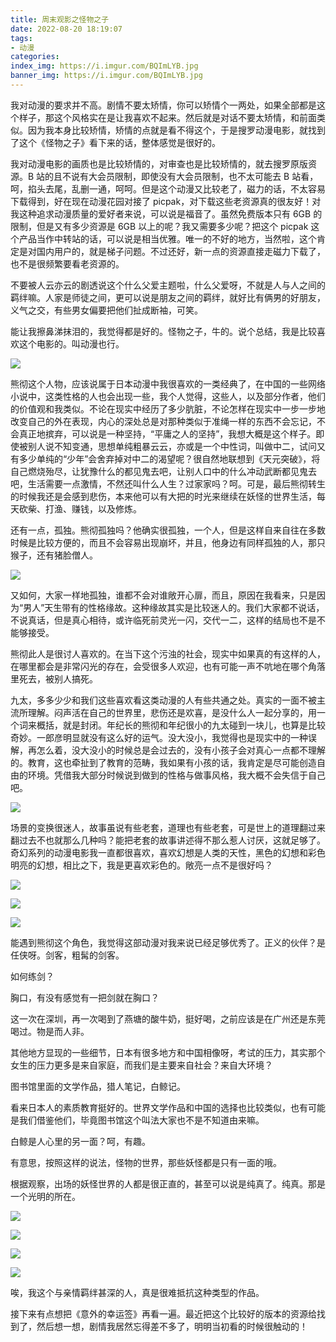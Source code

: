 ```yaml
---
title: 周末观影之怪物之子
date: 2022-08-20 18:19:07
tags:
- 动漫
categories:
index_img: https://i.imgur.com/BQImLYB.jpg
banner_img: https://i.imgur.com/BQImLYB.jpg
---
```


我对动漫的要求并不高。剧情不要太矫情，你可以矫情个一两处，如果全部都是这个样子，那这个风格实在是让我喜欢不起来。然后就是对话不要太矫情，和前面类似。因为我本身比较矫情，矫情的点就是看不得这个，于是搜罗动漫电影，就找到了这个《怪物之子》看下来的话，整体感觉是很好的。

我对动漫电影的画质也是比较矫情的，对审查也是比较矫情的，就去搜罗原版资源。B 站的且不说有大会员限制，即使没有大会员限制，也不太可能去 B 站看，呵，掐头去尾，乱删一通，呵呵。但是这个动漫又比较老了，磁力的话，不太容易下载得到，好在现在动漫花园对接了 picpak，对下载这些老资源真的很友好！对我这种追求动漫质量的爱好者来说，可以说是福音了。虽然免费版本只有 6GB 的限制，但是又有多少资源是 6GB 以上的呢？我又需要多少呢？把这个 picpak 这个产品当作中转站的话，可以说是相当优雅。唯一的不好的地方，当然啦，这个肯定是对国内用户的，就是梯子问题。不过还好，新一点的资源直接走磁力下载了，也不是很频繁要看老资源的。

不要被人云亦云的剧透说这个什么父爱主题啦，什么父爱呀，不就是人与人之间的羁绊嘛。人家是师徒之间，更可以说是朋友之间的羁绊，就好比有俩男的好朋友，义气之交，有些男女偏要把他们扯成断袖，可笑。

能让我擦鼻涕抹泪的，我觉得都是好的。怪物之子，牛的。说个总结，我是比较喜欢这个电影的。叫动漫也行。

![](https://i.imgur.com/Nh25GmA.jpg)

熊彻这个人物，应该说属于日本动漫中我很喜欢的一类经典了，在中国的一些网络小说中，这类性格的人也会出现一些，我个人觉得，这些人，以及部分作者，他们的价值观和我类似。不论在现实中经历了多少肮脏，不论怎样在现实中一步一步地改变自己的外在表现，内心的深处总是对那种类似于准绳一样的东西不会忘记，不会真正地摈弃，可以说是一种坚持，“平庸之人的坚持”，我想大概是这个样子。即使被别人说不知变通，思想单纯粗暴云云，亦或是一个中性词，叫做中二，试问又有多少单纯的“少年”会舍弃掉对中二的渴望呢？很自然地联想到《天元突破》，将自己燃烧殆尽，让犹豫什么的都见鬼去吧，让别人口中的什么冲动武断都见鬼去吧，生活需要一点激情，不然还叫什么人生？过家家吗？呵。可是，最后熊彻转生的时候我还是会感到悲伤，本来他可以有大把的时光来继续在妖怪的世界生活，每天砍柴、打渔、赚钱，以及修炼。

还有一点，孤独。熊彻孤独吗？他确实很孤独，一个人，但是这样自来自往在多数时候是比较方便的，而且不会容易出现崩坏，并且，他身边有同样孤独的人，那只猴子，还有猪脸僧人。

![](https://i.imgur.com/FYyH9QD.jpg)

又如何，大家一样地孤独，谁都不会对谁敞开心扉，而且，原因在我看来，只是因为“男人”天生带有的性格缘故。这种缘故其实是比较迷人的。我们大家都不说话，不说真话，但是真心相待，或许临死前灵光一闪，交代一二，这样的结局也不是不能够接受。

熊彻此人是很讨人喜欢的。在当下这个污浊的社会，现实中如果真的有这样的人，在哪里都会是非常闪光的存在，会受很多人欢迎，也有可能一声不吭地在哪个角落里死去，被别人搞死。

九太，多多少少和我们这些喜欢看这类动漫的人有些共通之处。真实的一面不被主流所理解。闷声活在自己的世界里，悲伤还是欢喜，是没什么人一起分享的，用一个词来概括，就是封闭。年纪长的熊彻和年纪很小的九太碰到一块儿，也算是比较奇妙。一郎彦明显就没有这么好的运气。没大没小，我觉得也是现实中的一种误解，再怎么着，没大没小的时候总是会过去的，没有小孩子会对真心一点都不理解的。教育，这也牵扯到了教育的范畴，我如果有小孩的话，我肯定是尽可能创造自由的环境。凭借我大部分时候说到做到的性格与做事风格，我大概不会失信于自己吧。

![](https://i.imgur.com/wPuq0dl.jpg)

场景的变换很迷人，故事虽说有些老套，道理也有些老套，可是世上的道理翻过来翻过去不也就那么几种吗？能把老套的故事讲述得不那么惹人讨厌，这就足够了。奇幻系列的动漫电影我一直都很喜欢，喜欢幻想是人类的天性，黑色的幻想和彩色明亮的幻想，相比之下，我是更喜欢彩色的。敞亮一点不是很好吗？

![](https://i.imgur.com/9k39AEO.jpg)

![](https://i.imgur.com/CM6bPzN.jpg)

![](https://i.imgur.com/LK9NOss.jpg)

能遇到熊彻这个角色，我觉得这部动漫对我来说已经足够优秀了。正义的伙伴？是任侠呀。剑客，粗髯的剑客。

如何练剑？

胸口，有没有感觉有一把剑就在胸口？

这一次在深圳，再一次喝到了燕塘的酸牛奶，挺好喝，之前应该是在广州还是东莞喝过。物是而人非。

其他地方显现的一些细节，日本有很多地方和中国相像呀，考试的压力，其实那个女生的压力更多是来自家庭，而我们是主要来自社会？来自大环境？

图书馆里面的文学作品，猎人笔记，白鲸记。

看来日本人的素质教育挺好的。世界文学作品和中国的选择也比较类似，也有可能是我们借鉴他们，毕竟图书馆这个叫法大家也不是不知道由来嘛。

白鲸是人心里的另一面？呵，有趣。

有意思，按照这样的说法，怪物的世界，那些妖怪都是只有一面的哦。

根据观察，出场的妖怪世界的人都是很正直的，甚至可以说是纯真了。纯真。那是一个光明的所在。

![](https://i.imgur.com/GkN5fDz.jpg)

![](https://i.imgur.com/StIBTK0.jpg)

![](https://i.imgur.com/aposgwl.jpg)

![](https://i.imgur.com/jYEN8To.jpg)

唉，我这个与亲情羁绊甚深的人，真是很难抵抗这种类型的作品。

接下来有点想把《意外的幸运签》再看一遍。最近把这个比较好的版本的资源给找到了，然后想一想，剧情我居然忘得差不多了，明明当初看的时候很触动的！
